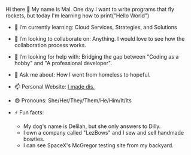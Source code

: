 Hi there 👋
My name is Mal. One day I want to write programs that fly rockets, but today I'm learning how to print("Hello World")
     
- 🌱 I’m currently learning: Cloud Services, Strategies, and Solutions
 
- 👯 I’m looking to collaborate on: Anything. I would love to see how the collaboration process works.
 
- 🤔 I’m looking for help with: Bridging the gap between "Coding as a hobby" and "A professional developer".
 
- 💬 Ask me about: How I went from homeless to hopeful.
 
- 📫 Personal Website: [I made dis.](https://malloryeastburn.com)
 
- 😄 Pronouns: She/Her/They/Them/He/Him/It/Its
 
- ⚡ Fun facts:
   - My dog's name is Delilah, but she only answers to Dilly.
   - I own a company called "LezBows" and I sew and sell handmade bowties.
   - I can see SpaceX's McGregor testing site from my backyard.
